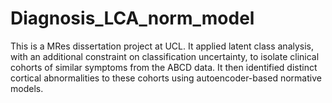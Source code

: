 # Diagnosis_LCA_norm_model

This is a MRes dissertation project at UCL. It applied latent class analysis, with an additional constraint on classification uncertainty, to isolate clinical cohorts of similar symptoms from the ABCD data. It then identified distinct cortical abnormalities to these cohorts using autoencoder-based normative models.